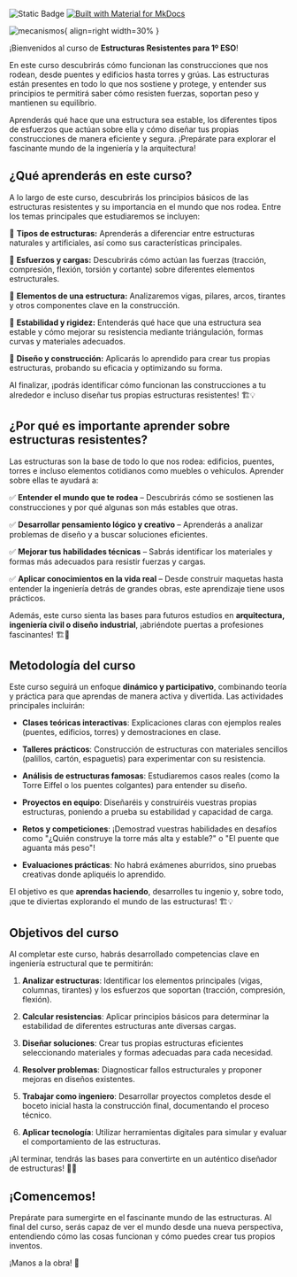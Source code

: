![Static Badge](https://img.shields.io/badge/Elaborado_por-Alberto_Dur%C3%A1n_P%C3%A9rez-blue) [![Built with Material for MkDocs](https://img.shields.io/badge/Material_for_MkDocs-526CFE?style=for-the-badge&logo=MaterialForMkDocs&logoColor=white)](https://squidfunk.github.io/mkdocs-material/)


![mecanismos](../../media/est.png){ align=right width=30% }

¡Bienvenidos al curso de **Estructuras Resistentes para 1º ESO**!  

En este curso descubrirás cómo funcionan las construcciones que nos rodean, desde puentes y edificios hasta torres y grúas. Las estructuras están presentes en todo lo que nos sostiene y protege, y entender sus principios te permitirá saber cómo resisten fuerzas, soportan peso y mantienen su equilibrio.  

Aprenderás qué hace que una estructura sea estable, los diferentes tipos de esfuerzos que actúan sobre ella y cómo diseñar tus propias construcciones de manera eficiente y segura. ¡Prepárate para explorar el fascinante mundo de la ingeniería y la arquitectura!

## ¿Qué aprenderás en este curso?


A lo largo de este curso, descubrirás los principios básicos de las estructuras resistentes y su importancia en el mundo que nos rodea. Entre los temas principales que estudiaremos se incluyen:  

🔹 **Tipos de estructuras:** Aprenderás a diferenciar entre estructuras naturales y artificiales, así como sus características principales. 

🔹 **Esfuerzos y cargas:** Descubrirás cómo actúan las fuerzas (tracción, compresión, flexión, torsión y cortante) sobre diferentes elementos estructurales.

🔹 **Elementos de una estructura:** Analizaremos vigas, pilares, arcos, tirantes y otros componentes clave en la construcción.  

🔹 **Estabilidad y rigidez:** Entenderás qué hace que una estructura sea estable y cómo mejorar su resistencia mediante triángulación, formas curvas y materiales adecuados.

🔹 **Diseño y construcción:** Aplicarás lo aprendido para crear tus propias estructuras, probando su eficacia y optimizando su forma.  

Al finalizar, ¡podrás identificar cómo funcionan las construcciones a tu alrededor e incluso diseñar tus propias estructuras resistentes! 🏗️💡


## **¿Por qué es importante aprender sobre estructuras resistentes?**  

Las estructuras son la base de todo lo que nos rodea: edificios, puentes, torres e incluso elementos cotidianos como muebles o vehículos. Aprender sobre ellas te ayudará a:  

✅ **Entender el mundo que te rodea** – Descubrirás cómo se sostienen las construcciones y por qué algunas son más estables que otras.

✅ **Desarrollar pensamiento lógico y creativo** – Aprenderás a analizar problemas de diseño y a buscar soluciones eficientes.  

✅ **Mejorar tus habilidades técnicas** – Sabrás identificar los materiales y formas más adecuados para resistir fuerzas y cargas.

✅ **Aplicar conocimientos en la vida real** – Desde construir maquetas hasta entender la ingeniería detrás de grandes obras, este aprendizaje tiene usos prácticos.  

Además, este curso sienta las bases para futuros estudios en **arquitectura, ingeniería civil o diseño industrial**, ¡abriéndote puertas a profesiones fascinantes! 🏗️🔧

## **Metodología del curso**  

Este curso seguirá un enfoque **dinámico y participativo**, combinando teoría y práctica para que aprendas de manera activa y divertida. Las actividades principales incluirán:  

- **Clases teóricas interactivas**: Explicaciones claras con ejemplos reales (puentes, edificios, torres) y demostraciones en clase.

- **Talleres prácticos**: Construcción de estructuras con materiales sencillos (palillos, cartón, espaguetis) para experimentar con su resistencia.  

- **Análisis de estructuras famosas**: Estudiaremos casos reales (como la Torre Eiffel o los puentes colgantes) para entender su diseño.  

- **Proyectos en equipo**: Diseñaréis y construiréis vuestras propias estructuras, poniendo a prueba su estabilidad y capacidad de carga.  

- **Retos y competiciones**: ¡Demostrad vuestras habilidades en desafíos como "¿Quién construye la torre más alta y estable?" o "El puente que aguanta más peso"! 
 
- **Evaluaciones prácticas**: No habrá exámenes aburridos, sino pruebas creativas donde apliquéis lo aprendido.  

El objetivo es que **aprendas haciendo**, desarrolles tu ingenio y, sobre todo, ¡que te diviertas explorando el mundo de las estructuras! 🏗️💡


## **Objetivos del curso**

Al completar este curso, habrás desarrollado competencias clave en ingeniería estructural que te permitirán:

1. **Analizar estructuras**: Identificar los elementos principales (vigas, columnas, tirantes) y los esfuerzos que soportan (tracción, compresión, flexión).

2. **Calcular resistencias**: Aplicar principios básicos para determinar la estabilidad de diferentes estructuras ante diversas cargas.

3. **Diseñar soluciones**: Crear tus propias estructuras eficientes seleccionando materiales y formas adecuadas para cada necesidad.

4. **Resolver problemas**: Diagnosticar fallos estructurales y proponer mejoras en diseños existentes.

5. **Trabajar como ingeniero**: Desarrollar proyectos completos desde el boceto inicial hasta la construcción final, documentando el proceso técnico.

6. **Aplicar tecnología**: Utilizar herramientas digitales para simular y evaluar el comportamiento de las estructuras.

¡Al terminar, tendrás las bases para convertirte en un auténtico diseñador de estructuras! 🌉📐

## ¡Comencemos!

Prepárate para sumergirte en el fascinante mundo de las estructuras. Al final del curso, serás capaz de ver el mundo desde una nueva perspectiva, entendiendo cómo las cosas funcionan y cómo puedes crear tus propios inventos. 

¡Manos a la obra! 🚀
